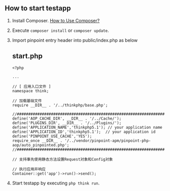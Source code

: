 ## How to start testapp
1. Install Composer. [How to Use Composer?](https://getcomposer.org/doc/00-intro.md)
2. Execute `composer install` or `composer update`.
3. Import pinpoint entry header into public/index.php as below

    ## start.php
    ```
    <?php

    ...

    // [ 应用入口文件 ]
    namespace think;

    // 加载基础文件
    require __DIR__ . '/../thinkphp/base.php';

    //###################################################################
    define('AOP_CACHE_DIR', __DIR__ . '/../Cache/');
    define('PLUGINS_DIR', __DIR__ . '/../Plugins/');
    define('APPLICATION_NAME','thinkphp5.1'); // your application name
    define('APPLICATION_ID','thinkphp5.1');  // your application id
    define('PINPOINT_USE_CACHE','YES');
    require_once __DIR__ . '/../vendor/pinpoint-apm/pinpoint-php-aop/auto_pinpointed.php';
    //###################################################################

    // 支持事先使用静态方法设置Request对象和Config对象

    // 执行应用并响应
    Container::get('app')->run()->send();
    ```
4. Start testapp by executing `php think run`.